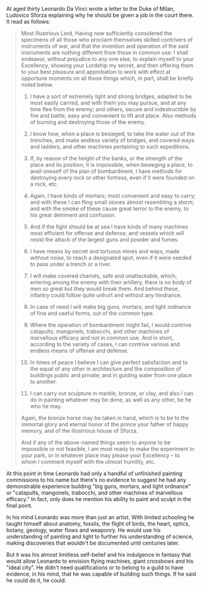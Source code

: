 At aged thirty Leonardo Da Vinci wrote a letter to the Duke of Milan, Ludovico Sforza explaining why he should be given a job in the court there. It read as follows:

> Most Illustrious Lord, Having now sufficiently considered the specimens of all those who proclaim themselves skilled contrivers of instruments of war, and that the invention and operation of the said instruments are nothing different from those in common use: I shall endeavor, without prejudice to any one else, to explain myself to your Excellency, showing your Lordship my secret, and then offering them to your best pleasure and approbation to work with effect at opportune moments on all those things which, in part, shall be briefly noted below.
> 
> 1. I have a sort of extremely light and strong bridges, adapted to be most easily carried, and with them you may pursue, and at any time flee from the enemy; and others, secure and indestructible by fire and battle, easy and convenient to lift and place. Also methods of burning and destroying those of the enemy.
> 
> 2. I know how, when a place is besieged, to take the water out of the trenches, and make endless variety of bridges, and covered ways and ladders, and other machines pertaining to such expeditions.
> 
> 3. If, by reason of the height of the banks, or the strength of the place and its position, it is impossible, when besieging a place, to avail oneself of the plan of bombardment, I have methods for destroying every rock or other fortress, even if it were founded on a rock, etc.
> 
> 4. Again, I have kinds of mortars; most convenient and easy to carry; and with these I can fling small stones almost resembling a storm; and with the smoke of these cause great terror to the enemy, to his great detriment and confusion.
> 
> 5. And if the fight should be at sea I have kinds of many machines most efficient for offense and defense; and vessels which will resist the attack of the largest guns and powder and fumes.
> 
> 6. I have means by secret and tortuous mines and ways, made without noise, to reach a designated spot, even if it were needed to pass under a trench or a river.
> 
> 7. I will make covered chariots, safe and unattackable, which, entering among the enemy with their artillery, there is no body of men so great but they would break them. And behind these, infantry could follow quite unhurt and without any hindrance.
> 
> 8. In case of need I will make big guns, mortars, and light ordnance of fine and useful forms, out of the common type.
> 
> 9. Where the operation of bombardment might fail, I would contrive catapults, mangonels, trabocchi, and other machines of marvellous efficacy and not in common use. And in short, according to the variety of cases, I can contrive various and endless means of offense and defense.
> 
> 10. In times of peace I believe I can give perfect satisfaction and to the equal of any other in architecture and the composition of buildings public and private; and in guiding water from one place to another.
> 
> 11. I can carry out sculpture in marble, bronze, or clay, and also I can do in painting whatever may be done, as well as any other, be he who he may.
> 
> Again, the bronze horse may be taken in hand, which is to be to the immortal glory and eternal honor of the prince your father of happy memory, and of the illustrious house of Sforza.
> 
> And if any of the above-named things seem to anyone to be impossible or not feasible, I am most ready to make the experiment in your park, or in whatever place may please your Excellency – to whom I comment myself with the utmost humility, etc.

At this point in time Leonardo had only a handful of unfinished painting commissions to his name but there's no evidence to suggest he had any demonstrable experience building "big guns, mortars, and light ordnance" or "catapults, mangonels, trabocchi, and other machines of marvellous efficacy." In fact, only does he mention his ability to paint and sculpt in the final point.

In his mind Leonardo was more than just an artist. With limited schooling he taught himself about anatomy, fossils, the flight of birds, the heart, optics, botany, geology, water flows and weaponry. He would use his understanding of painting and light to further his understanding of science, making discoveries that wouldn't be documented until centuries later.

But it was his almost limitless self-belief and his indulgence in fantasy that would allow Leonardo to envision flying machines, giant crossbows and his "ideal city". He didn't need qualifications or to belong to a guild to have evidence, in his mind, that he was capable of building such things. If he said he could do it, he could.
